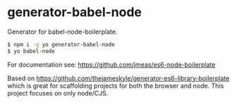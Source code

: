 # generator-babel-node

Generator for babel-node-boilerplate.

```sh
$ npm i -g yo generator-babel-node
$ yo babel-node
```

For documentation see: https://github.com/jmeas/es6-node-boilerplate

Based on https://github.com/thejameskyle/generator-es6-library-boilerplate which is great for scaffolding projects for both the browser and node. This project focuses on only node/CJS.
